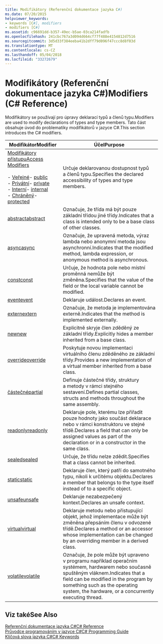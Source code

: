 ```yaml
---
title: Modifikátory (Referenční dokumentace jazyka C#)
ms.date: 07/20/2015
helpviewer_keywords:
- keywords [C#], modifiers
- modifiers [C#]
ms.assetid: c96691dd-b357-49ec-b5ae-03ca214fadfb
ms.openlocfilehash: 241cbc767a3d094d664cf77f488e4154812d7516
ms.sourcegitcommit: 3d5d33f384eeba41b2dff79d096f47ccc8d8f03d
ms.translationtype: MT
ms.contentlocale: cs-CZ
ms.lasthandoff: 05/04/2018
ms.locfileid: "33272679"
---
```

# <a name="modifiers-c-reference"></a><span data-ttu-id="bf3ba-102">Modifikátory (Referenční dokumentace jazyka C#)</span><span class="sxs-lookup"><span data-stu-id="bf3ba-102">Modifiers (C# Reference)</span></span>
<span data-ttu-id="bf3ba-103">Modifikátory se používají pro úpravy deklarací typů a členů typu.</span><span class="sxs-lookup"><span data-stu-id="bf3ba-103">Modifiers are used to modify declarations of types and type members.</span></span> <span data-ttu-id="bf3ba-104">Tato část obsahuje úvod do problematiky modifikátorů v jazyce C#.</span><span class="sxs-lookup"><span data-stu-id="bf3ba-104">This section introduces the C# modifiers.</span></span>  
  
|<span data-ttu-id="bf3ba-105">Modifikátor</span><span class="sxs-lookup"><span data-stu-id="bf3ba-105">Modifier</span></span>|<span data-ttu-id="bf3ba-106">Účel</span><span class="sxs-lookup"><span data-stu-id="bf3ba-106">Purpose</span></span>|  
|--------------|-------------|  
|[<span data-ttu-id="bf3ba-107">Modifikátory přístupu</span><span class="sxs-lookup"><span data-stu-id="bf3ba-107">Access Modifiers</span></span>](../../../csharp/language-reference/keywords/access-modifiers.md)<br /><br /> <span data-ttu-id="bf3ba-108">-   [Veřejné](../../../csharp/language-reference/keywords/public.md)</span><span class="sxs-lookup"><span data-stu-id="bf3ba-108">-   [public](../../../csharp/language-reference/keywords/public.md)</span></span><br /><span data-ttu-id="bf3ba-109">-   [Privátní](../../../csharp/language-reference/keywords/private.md)</span><span class="sxs-lookup"><span data-stu-id="bf3ba-109">-   [private](../../../csharp/language-reference/keywords/private.md)</span></span><br /><span data-ttu-id="bf3ba-110">-   [Interní](../../../csharp/language-reference/keywords/internal.md)</span><span class="sxs-lookup"><span data-stu-id="bf3ba-110">-   [internal](../../../csharp/language-reference/keywords/internal.md)</span></span><br /><span data-ttu-id="bf3ba-111">-   [Chráněný](../../../csharp/language-reference/keywords/protected.md)</span><span class="sxs-lookup"><span data-stu-id="bf3ba-111">-   [protected](../../../csharp/language-reference/keywords/protected.md)</span></span>|<span data-ttu-id="bf3ba-112">Určuje deklarovanou dostupnost typů a členů typu.</span><span class="sxs-lookup"><span data-stu-id="bf3ba-112">Specifies the declared accessibility of types and type members.</span></span>|  
|[<span data-ttu-id="bf3ba-113">abstract</span><span class="sxs-lookup"><span data-stu-id="bf3ba-113">abstract</span></span>](../../../csharp/language-reference/keywords/abstract.md)|<span data-ttu-id="bf3ba-114">Označuje, že třída má být pouze základní třídou jiné třídy.</span><span class="sxs-lookup"><span data-stu-id="bf3ba-114">Indicates that a class is intended only to be a base class of other classes.</span></span>|  
|[<span data-ttu-id="bf3ba-115">async</span><span class="sxs-lookup"><span data-stu-id="bf3ba-115">async</span></span>](../../../csharp/language-reference/keywords/async.md)|<span data-ttu-id="bf3ba-116">Označuje, že upravená metoda, výraz lambda nebo anonymní metoda jsou asynchronní.</span><span class="sxs-lookup"><span data-stu-id="bf3ba-116">Indicates that the modified method, lambda expression, or anonymous method is asynchronous.</span></span>|  
|[<span data-ttu-id="bf3ba-117">const</span><span class="sxs-lookup"><span data-stu-id="bf3ba-117">const</span></span>](../../../csharp/language-reference/keywords/const.md)|<span data-ttu-id="bf3ba-118">Určuje, že hodnota pole nebo místní proměnná nemůže být změněna.</span><span class="sxs-lookup"><span data-stu-id="bf3ba-118">Specifies that the value of the field or the local variable cannot be modified.</span></span>|  
|[<span data-ttu-id="bf3ba-119">event</span><span class="sxs-lookup"><span data-stu-id="bf3ba-119">event</span></span>](../../../csharp/language-reference/keywords/event.md)|<span data-ttu-id="bf3ba-120">Deklaruje událost.</span><span class="sxs-lookup"><span data-stu-id="bf3ba-120">Declares an event.</span></span>|  
|[<span data-ttu-id="bf3ba-121">extern</span><span class="sxs-lookup"><span data-stu-id="bf3ba-121">extern</span></span>](../../../csharp/language-reference/keywords/extern.md)|<span data-ttu-id="bf3ba-122">Označuje, že metoda je implementována externě.</span><span class="sxs-lookup"><span data-stu-id="bf3ba-122">Indicates that the method is implemented externally.</span></span>|  
|[<span data-ttu-id="bf3ba-123">new</span><span class="sxs-lookup"><span data-stu-id="bf3ba-123">new</span></span>](../../../csharp/language-reference/keywords/new.md)|<span data-ttu-id="bf3ba-124">Explicitně skryje člen zděděný ze základní třídy.</span><span class="sxs-lookup"><span data-stu-id="bf3ba-124">Explicitly hides a member inherited from a base class.</span></span>|  
|[<span data-ttu-id="bf3ba-125">override</span><span class="sxs-lookup"><span data-stu-id="bf3ba-125">override</span></span>](../../../csharp/language-reference/keywords/override.md)|<span data-ttu-id="bf3ba-126">Poskytuje novou implementaci virtuálního členu zděděného ze základní třídy.</span><span class="sxs-lookup"><span data-stu-id="bf3ba-126">Provides a new implementation of a virtual member inherited from a base class.</span></span>|  
|[<span data-ttu-id="bf3ba-127">částečné</span><span class="sxs-lookup"><span data-stu-id="bf3ba-127">partial</span></span>](../../../csharp/language-reference/keywords/partial-type.md)|<span data-ttu-id="bf3ba-128">Definuje částečné třídy, struktury a metody v rámci stejného sestavení.</span><span class="sxs-lookup"><span data-stu-id="bf3ba-128">Defines partial classes, structs and methods throughout the same assembly.</span></span>|  
|[<span data-ttu-id="bf3ba-129">readonly</span><span class="sxs-lookup"><span data-stu-id="bf3ba-129">readonly</span></span>](../../../csharp/language-reference/keywords/readonly.md)|<span data-ttu-id="bf3ba-130">Deklaruje pole, kterému lze přiřadit pouze hodnoty jako součást deklarace nebo v rámci konstruktoru ve stejné třídě.</span><span class="sxs-lookup"><span data-stu-id="bf3ba-130">Declares a field that can only be assigned values as part of the declaration or in a constructor in the same class.</span></span>|  
|[<span data-ttu-id="bf3ba-131">sealed</span><span class="sxs-lookup"><span data-stu-id="bf3ba-131">sealed</span></span>](../../../csharp/language-reference/keywords/sealed.md)|<span data-ttu-id="bf3ba-132">Určuje, že třídu nelze zdědit.</span><span class="sxs-lookup"><span data-stu-id="bf3ba-132">Specifies that a class cannot be inherited.</span></span>|  
|[<span data-ttu-id="bf3ba-133">static</span><span class="sxs-lookup"><span data-stu-id="bf3ba-133">static</span></span>](../../../csharp/language-reference/keywords/static.md)|<span data-ttu-id="bf3ba-134">Deklaruje člen, který patří do samotného typu, nikoli k určitému objektu.</span><span class="sxs-lookup"><span data-stu-id="bf3ba-134">Declares a member that belongs to the type itself instead of to a specific object.</span></span>|  
|[<span data-ttu-id="bf3ba-135">unsafe</span><span class="sxs-lookup"><span data-stu-id="bf3ba-135">unsafe</span></span>](../../../csharp/language-reference/keywords/unsafe.md)|<span data-ttu-id="bf3ba-136">Deklaruje nezabezpečený kontext.</span><span class="sxs-lookup"><span data-stu-id="bf3ba-136">Declares an unsafe context.</span></span>|  
|[<span data-ttu-id="bf3ba-137">virtual</span><span class="sxs-lookup"><span data-stu-id="bf3ba-137">virtual</span></span>](../../../csharp/language-reference/keywords/virtual.md)|<span data-ttu-id="bf3ba-138">Deklaruje metodu nebo přistupující objekt, jehož implementace může být změněna přepsáním členu v odvozené třídě.</span><span class="sxs-lookup"><span data-stu-id="bf3ba-138">Declares a method or an accessor whose implementation can be changed by an overriding member in a derived class.</span></span>|  
|[<span data-ttu-id="bf3ba-139">volatile</span><span class="sxs-lookup"><span data-stu-id="bf3ba-139">volatile</span></span>](../../../csharp/language-reference/keywords/volatile.md)|<span data-ttu-id="bf3ba-140">Označuje, že pole může být upraveno v programu například operačním systémem, hardwarem nebo současně spuštěným vláknem.</span><span class="sxs-lookup"><span data-stu-id="bf3ba-140">Indicates that a field can be modified in the program by something such as the operating system, the hardware, or a concurrently executing thread.</span></span>|  
  
## <a name="see-also"></a><span data-ttu-id="bf3ba-141">Viz také</span><span class="sxs-lookup"><span data-stu-id="bf3ba-141">See Also</span></span>  
 [<span data-ttu-id="bf3ba-142">Referenční dokumentace jazyka C#</span><span class="sxs-lookup"><span data-stu-id="bf3ba-142">C# Reference</span></span>](../../../csharp/language-reference/index.md)  
 [<span data-ttu-id="bf3ba-143">Průvodce programováním v jazyce C#</span><span class="sxs-lookup"><span data-stu-id="bf3ba-143">C# Programming Guide</span></span>](../../../csharp/programming-guide/index.md)  
 [<span data-ttu-id="bf3ba-144">Klíčová slova jazyka C#</span><span class="sxs-lookup"><span data-stu-id="bf3ba-144">C# Keywords</span></span>](../../../csharp/language-reference/keywords/index.md)
